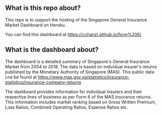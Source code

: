 ## What is this repo about?

This repo is to support the hosting of the Singapore General Insurance Market Dashboard on Heroku.

You can find this dashboard at https://cchanzl.github.io/form%206/

## What is the dashboard about?
The dashboard is a detailed summary of Singapore's General Insurance Market from 2004 to 2018. The data is based on individual insurer's returns published by the Monetary Authority of Singapore (MAS). This public data cna be found at https://www.mas.gov.sg/statistics/insurance-statistics/insurance-company-returns

The dashboard provides information for individual insurers and their respective lines of business as per Form 6 of the MAS insurance returns. This information includes market ranking based on Gross Written Premium, Loss Ratios, Combined Operating Ratios, Expense Ratios etc.
